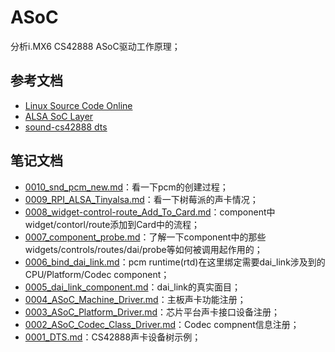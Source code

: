 # ASoC

分析i.MX6 CS42888 ASoC驱动工作原理；

## 参考文档

* [Linux Source Code Online](https://elixir.bootlin.com/linux/latest/source)
* [ALSA SoC Layer](https://www.kernel.org/doc/html/v4.11/sound/soc/index.html)
* [sound-cs42888 dts](https://github.com/torvalds/linux/blob/master/arch/arm/boot/dts/imx6qdl-sabreauto.dtsi#L124)

## 笔记文档

* [0010_snd_pcm_new.md](docs/0010_snd_pcm_new.md)：看一下pcm的创建过程；
* [0009_RPI_ALSA_Tinyalsa.md](docs/0009_RPI_ALSA_Tinyalsa.md)：看一下树莓派的声卡情况；
* [0008_widget-control-route_Add_To_Card.md](docs/0008_widget-control-route_Add_To_Card.md)：component中widget/contorl/route添加到Card中的流程；
* [0007_component_probe.md](docs/0007_component_probe.md)：了解一下component中的那些widgets/controls/routes/dai/probe等如何被调用起作用的；
* [0006_bind_dai_link.md](docs/0006_bind_dai_link.md)：pcm runtime(rtd)在这里绑定需要dai_link涉及到的CPU/Platform/Codec component；
* [0005_dai_link_component.md](docs/0005_dai_link_component.md)：dai_link的真实面目；
* [0004_ASoC_Machine_Driver.md](docs/0004_ASoC_Machine_Driver.md)：主板声卡功能注册；
* [0003_ASoC_Platform_Driver.md](docs/0003_ASoC_Platform_Driver.md)：芯片平台声卡接口设备注册；
* [0002_ASoC_Codec_Class_Driver.md](docs/0002_ASoC_Codec_Class_Driver.md)：Codec compnent信息注册；
* [0001_DTS.md](docs/0001_DTS.md)：CS42888声卡设备树示例；